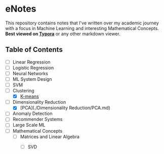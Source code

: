 # eNotes

This repository contains notes that I've written over my academic journey with a focus in Machine Learning and interesting Mathematical Concepts. **Best viewed on [Typora](https://typora.io/)** or any other markdown viewer.

## Table of Contents

- [ ] Linear Regression
- [ ] Logistic Regression
- [ ] Neural Networks
- [ ] ML System Design
- [ ] SVM
- [ ] Clustering
  - [x] [K-means](./Clustering/K-means.md)
- [ ] Dimensionality Reduction
  - [x] [PCA](./Dimensionality Reduction/PCA.md)
- [ ] Anomaly Detection
- [ ] Recommender Systems
- [ ] Large Scale ML
- [ ] Mathematical Concepts
  - [ ] Matrices and Linear Algebra
    - [ ] SVD

